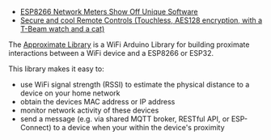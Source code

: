 

* [ESP8266 Network Meters Show Off Unique Software](https://hackaday.com/2021/08/10/esp8266-network-meters-show-off-unique-software/)
* [Secure and cool Remote Controls (Touchless, AES128 encryption, with a T-Beam watch and a cat)](https://www.youtube.com/watch?v=cXh0T1CWtyg)

The [Approximate Library][01] is a WiFi Arduino Library for building proximate interactions
between a WiFi device and a ESP8266 or ESP32.

This library makes it easy to:

* use WiFi signal strength (RSSI) to estimate the physical distance to a device on your home network
* obtain the devices MAC address or IP address
* monitor network activity of these devices
* send a message (e.g. via shared MQTT broker, RESTful API, or ESP-Connect) to a device when your within the device's proximity



[01]:https://github.com/davidchatting/Approximate
